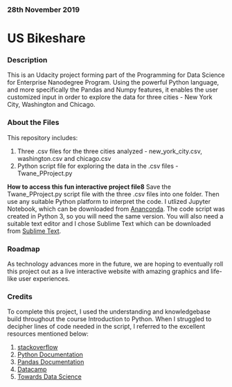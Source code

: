 ### 28th November 2019

# US Bikeshare

### Description
This is an Udacity project forming part of the Programming for Data Science for Enterprise Nanodegree Program. Using the powerful Python language, and more specifically the Pandas and Numpy features, it enables the user customized input in order to explore the data for three cities - New York City, Washington and Chicago.

### About the Files
This repository includes:
1) Three .csv files for the three cities analyzed - new_york_city.csv, washington.csv and chicago.csv
2) Python script file for exploring the data in the .csv files - Twane_PProject.py

**How to access this fun interactive project file8**
Save the Twane_PProject.py script file with the three .csv files into one folder.
Then use any suitable Python platform to interpret the code. I utlized Jupyter Notebook, which can be downloaded from [Ananconda](https://www.anaconda.com). The code script was created in Python 3, so you will need the same version. You will also need a suitable text editor and I chose Sublime Text which can be downloaded from [Sublime Text](https://www.sublimetext.com).

### Roadmap
As technology advances more in the future, we are hoping to eventually roll this project out as a live interactive website with amazing graphics and life-like user experiences.

### Credits
To complete this project, I used the understanding and knowledgebase build throughout the course Introduction to Python. When I struggled to decipher lines of code needed in the script, I referred to the excellent resources mentioned below:

1) [stackoverflow](https:/stackoverflow.com)
2) [Python Documentation](https://docs.python.org/3/library)
3) [Pandas Documentation](https://pandas.pydata.org/pandas-docs/version/0.17.0/)
4) [Datacamp](https://www.datacamp.com/community/tutorials/pandas-tutorial-dataframe-python)
5) [Towards Data Science](https://towardsdatascience.com/)

